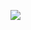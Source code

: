 <p><img align="center" src=https://github-readme-stats.vercel.app/api?username=xeki999&show_icons=true&hide=contribs,prs&cache_seconds=86400&theme=tokyonight"  /></p>
